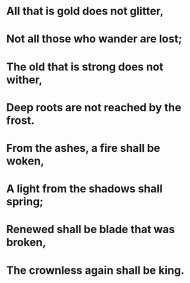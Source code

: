 # All that is gold does not glitter,
# Not all those who wander are lost;
# The old that is strong does not wither,
# Deep roots are not reached by the frost.
# From the ashes, a fire shall be woken,
# A light from the shadows shall spring;
# Renewed shall be blade that was broken,
# The crownless again shall be king.
